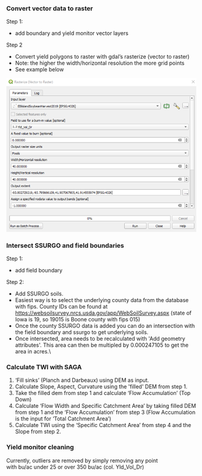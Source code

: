 ### Convert vector data to raster
Step 1:
* add boundary and yield monitor vector layers  

Step 2
* Convert yield polygons to raster with gdal’s rasterize (vector to raster) 
* Note: the higher the width/horizontal resolution the more grid points
* See example below  
  
![Vector to raster conversion example in QGIS/gdal](figures/vector-to-raster.png "Vector to raster conversion in QGIS")  
  
### Intersect SSURGO and field boundaries  
Step 1:
* add field boundary  

Step 2:
* Add SSURGO soils.
* Easiest way is to select the underlying county data from the database with fips. County IDs can be found at https://websoilsurvey.nrcs.usda.gov/app/WebSoilSurvey.aspx (state of Iowa is 19, so 19015 is Boone county with fips 015)
* Once the county SSURGO data is added you can do an intersection with the field boundary and ssurgo to get underlying soils.
* Once intersected, area needs to be recalculated with 'Add geometry attributes'. This area can then be multipled by 0.000247105 to get the area in acres.\

### Calculate TWI with SAGA
1.	‘Fill sinks’ (Planch and Darbeaux) using DEM as input.
2.	Calculate Slope, Aspect, Curvature using the 'filled' DEM from step 1.
3.	Take the filled dem from step 1 and calculate ‘Flow Accumulation’ (Top Down)
4.	Calculate ‘Flow Width and Specific Catchment Area’ by taking filled DEM from step 1 and the ‘Flow Accumulation’ from step 3 (Flow Accumulation is the input for ‘Total Catchment Area’) 
5.	Calculate TWI using the ‘Specific Catchment Area’ from step 4 and the Slope from step 2.

### Yield monitor cleaning
Currently, outliers are removed by simply removing any point  
with bu/ac under 25 or over 350 bu/ac (col. Yld_Vol_Dr)